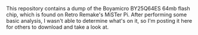 This repository contains a dump of the Boyamicro BY25Q64ES 64mb flash chip, which is found on Retro Remake's MiSTer Pi. After performing some basic analysis, I wasn't able to determine what's on it, so I'm posting it here for others to download and take a look at.


